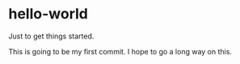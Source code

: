 # hello-world
Just to get things started.

This is going to be my first commit.
I hope to go a long way on this.
